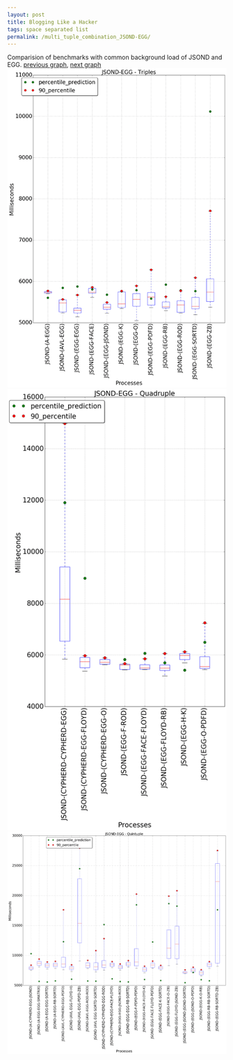 ```yaml
---
layout: post
title: Blogging Like a Hacker
tags: space separated list
permalink: /multi_tuple_combination_JSOND-EGG/
---
```


Comparision of benchmarks with common background load of JSOND and EGG.
[previous graph](../multi_tuple_combination_JSOND-CYPHERD/), [next graph](../multi_tuple_combination_JSOND-FACE/)
<img src="./images/triple/JSOND/JSOND-EGG_box.png" alt="graph figure"><img src="./images/quadruple/JSOND/JSOND-EGG_box.png" alt="graph figure"><img src="./images/quintuple/JSOND/JSOND-EGG_box.png" alt="graph figure">